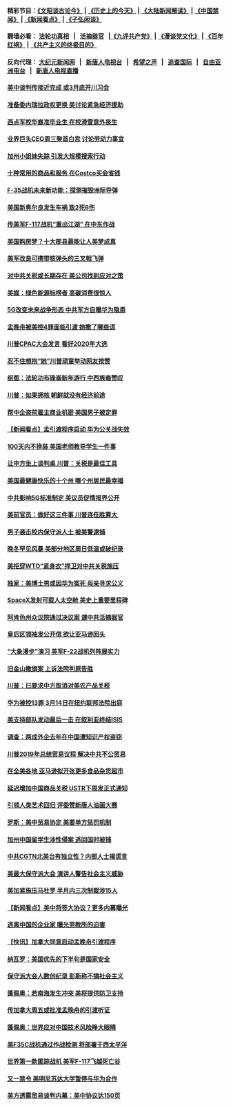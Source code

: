 #### 精彩节目：[《文昭谈古论今》](http://155.138.205.71/wenzhao) | [《历史上的今天》](http://155.138.205.71/today-in-history) | [《大陆新闻解读》](http://155.138.205.71/ntdtv-comedy) | [《中国禁闻》](http://155.138.205.71/ntdtv-news) | [《新闻看点》](http://155.138.205.71/news-insight) | [《子弘闲谈》](http://155.138.205.71/zihongxiantan/) 

 #### 翻墙必看： [法轮功真相](http://155.138.205.71:10000/videos/truth.html) &nbsp;&nbsp;|&nbsp;&nbsp; [活摘器官](http://155.138.205.71:10000/videos/res/Organs/) &nbsp;&nbsp;|[《九评共产党》](http://155.138.205.71:10000/videos/jiuping) | [《漫谈党文化》](http://155.138.205.71:10000/videos/mtdwh) | [《百年红祸》](http://155.138.205.71:10000/videos/bnhh) | [《共产主义的终极目的》](http://155.138.205.71:10000/videos/res/zjmd) 

 #### 反向代理： [大纪元新闻网](http://155.138.205.71:10080/) &nbsp;&nbsp;|&nbsp;&nbsp; [新唐人电视台](http://155.138.205.71:8000/) &nbsp;&nbsp;|&nbsp;&nbsp; [希望之声](http://155.138.205.71:8200/) &nbsp;&nbsp;|&nbsp;&nbsp; [追查国际](http://155.138.205.71:10010/) &nbsp;&nbsp;|&nbsp;&nbsp; [自由亚洲电台](http://155.138.205.71:9800/) &nbsp;&nbsp;|&nbsp;&nbsp; [新唐人电视直播](http://155.138.205.71/) 

#### [美中谈判传接近完成 或3月底开川习会](../pages/nsc412/n11086539.md?t=03040037) 

#### [准备委内瑞拉政权更换 美讨论紧急经济援助](../pages/nsc412/n11086396.md?t=03040037) 

#### [西点军校华裔准毕业生 在校滑雪意外丧生](../pages/nsc412/n11086343.md?t=03040037) 

#### [业界巨头CEO周三聚首白宫 讨论劳动力事宜](../pages/nsc412/n11086331.md?t=03040037) 

#### [加州小姐妹失踪 引发大规模搜索行动](../pages/nsc412/n11086302.md?t=03040037) 

#### [十种常用的商品和服务 在Costco买会省钱](../pages/nsc412/n11083409.md?t=03040037) 

#### [F-35战机未来新功能：探测摧毁洲际导弹](../pages/nsc412/n11084576.md?t=03040037) 

#### [美国新奥尔良发生车祸 致2死6伤](../pages/nsc412/n11085688.md?t=03040037) 

#### [传美军F-117战机“重出江湖” 在中东作战](../pages/nsc412/n11085560.md?t=03040037) 

#### [美国购房梦？十大郡县最能让人美梦成真](../pages/nsc412/n11084365.md?t=03040037) 

#### [美军改良可携带核弹头的三叉戟飞弹](../pages/nsc412/n11085360.md?t=03040037) 

#### [对中共关税或长期存在 美公司找到应对之策](../pages/nsc412/n11084764.md?t=03040037) 

#### [美媒：绿色能源标榜者 高碳消费很惊人](../pages/nsc412/n11085202.md?t=03040037) 

#### [5G改变未来战争形态 中共军方自曝华为隐患](../pages/nsc412/n11080193.md?t=03040037) 

#### [孟晚舟被美控4罪面临引渡 她撒了哪些谎](../pages/nsc412/n11084821.md?t=03040037) 

#### [川普CPAC大会发言 看好2020年大选](../pages/nsc412/n11084682.md?t=03040037) 

#### [忍不住想抱“她”川普顽童举动网友按赞](../pages/nsc412/n11084691.md?t=03040037) 

#### [组图：法轮功布碌崙新年游行 中西族裔赞叹](../pages/nsc412/n11084713.md?t=03040037) 

#### [川普：如果拥核 朝鲜就没有经济前途](../pages/nsc412/n11084624.md?t=03040037) 

#### [帮中企盗前雇主商业机密 美国男子被定罪](../pages/nsc412/n11084590.md?t=03040037) 

#### [【新闻看点】孟引渡程序启动 华为公关战失效](../pages/nsc412/n11084453.md?t=03040037) 

#### [100天内不换装 美国老师教导学生一件事](../pages/nsc412/n11084543.md?t=03040037) 

#### [让中方坐上谈判桌 川普：关税是最佳工具](../pages/nsc412/n11084359.md?t=03040037) 

#### [美国最健康快乐的十个州 哪个州居民最幸福](../pages/nsc412/n11084450.md?t=03040037) 

#### [中共影响5G标准制定 美议员促情报界公开](../pages/nsc412/n11084422.md?t=03040037) 

#### [美前官员：做好这三件事 川普连任胜算大 ](../pages/nsc412/n11083314.md?t=03040037) 

#### [男子袭击校内保守派人士 被美警逮捕](../pages/nsc412/n11083471.md?t=03040037) 

#### [晚冬罕见风暴 美部分地区周日低温或破纪录](../pages/nsc412/n11084235.md?t=03040037) 

#### [美拒穿WTO“紧身衣”捍卫对中共关税施压](../pages/nsc412/n11084156.md?t=03040037) 

#### [独家：美博士男或因华为冤死 母亲寻求公义](../pages/nsc412/n11082270.md?t=03040037) 

#### [SpaceX发射可载人太空舱 美史上重要里程碑](../pages/nsc412/n11084023.md?t=03040037) 

#### [阿肯色州众议院通过决议案 谴中共活摘器官](../pages/nsc412/n11082231.md?t=03040037) 

#### [皇后区领袖发公开信  欲让亚马逊回头](../pages/nsc412/n11083353.md?t=03040037) 

#### [“大象漫步”演习 美军F-22战机列阵展实力](../pages/nsc412/n11083501.md?t=03040037) 

#### [旧金山撤旗案 上诉法院判原告胜](../pages/nsc412/n11083486.md?t=03040037) 

#### [川普：已要求中方取消对美农产品关税](../pages/nsc412/n11083216.md?t=03040037) 

#### [华为被控13罪 3月14日在纽约联邦法院出庭](../pages/nsc412/n11082772.md?t=03040037) 

#### [美支持部队发动最后一击 在叙利亚终结ISIS](../pages/nsc412/n11082463.md?t=03040037) 

#### [调查：两成外企去年在中国遭知识产权盗窃](../pages/nsc412/n11082699.md?t=03040037) 

#### [川普2019年总统贸易议程 解决中共不公贸易](../pages/nsc412/n11082766.md?t=03040037) 

#### [在全美各地 亚马逊拟开张更多食品杂货超市](../pages/nsc412/n11082620.md?t=03040037) 

#### [延迟增加中国商品关税 USTR下周发正式通知](../pages/nsc412/n11082707.md?t=03040037) 

#### [引领人类艺术回归 评委赞新唐人油画大赛](../pages/nsc412/n11082419.md?t=03040037) 

#### [罗斯：美中贸易协定 美要单方惩罚机制](../pages/nsc412/n11082394.md?t=03040037) 

#### [加州中国留学生涉性侵案 逃回国时被捕](../pages/nsc412/n11082599.md?t=03040037) 

#### [中共CGTN北美台有独立性？内部人士揭谎言](../pages/nsc412/n11082511.md?t=03040037) 

#### [美最大保守派大会 演讲人警告社会主义威胁](../pages/nsc412/n11082171.md?t=03040037) 

#### [美加紧施压马杜罗 半月内三次制裁涉15人](../pages/nsc412/n11082496.md?t=03040037) 

#### [【新闻看点】美中将签大协议？更多内幕曝光](../pages/nsc412/n11082208.md?t=03040037) 

#### [逃离中国的企业家 曝光劳教所的迫害](../pages/nsc412/n11080422.md?t=03040037) 

#### [【快讯】加拿大同意启动孟晚舟引渡程序](../pages/nsc412/n11082478.md?t=03040037) 

#### [纳瓦罗：美国优先的下半句是国家安全](../pages/nsc412/n11082363.md?t=03040037) 

#### [保守派大会人数创纪录 彭斯称不搞社会主义](../pages/nsc412/n11082273.md?t=03040037) 

#### [蓬佩奥：若南海发生冲突 美将提供防卫支持](../pages/nsc412/n11082064.md?t=03040037) 

#### [传加拿大周五或批准孟晚舟的引渡听证](../pages/nsc412/n11082068.md?t=03040037) 

#### [蓬佩奥：世界应对中国技术风险睁大眼睛](../pages/nsc412/n11081916.md?t=03040037) 

#### [美F35C战机通过作战检测 将部署于西太平洋](../pages/nsc412/n11081544.md?t=03040037) 

#### [世界第一款匿踪战机 美军F-117飞越死亡谷](../pages/nsc412/n11081432.md?t=03040037) 

#### [又一禁令 美明尼苏达大学暂停与华为合作](../pages/nsc412/n11080819.md?t=03040037) 

#### [美方透露贸易谈判内幕：美中协议达150页](../pages/nsc412/n11080846.md?t=03040037) 

